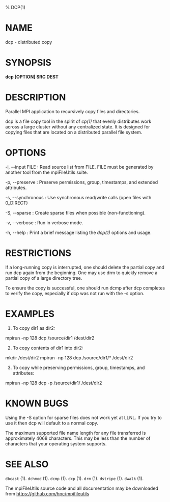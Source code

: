 % DCP(1)

# NAME

dcp - distributed copy

# SYNOPSIS

**dcp [OPTION] SRC DEST**

# DESCRIPTION

Parallel MPI application to recursively copy files and directories.

dcp is a file copy tool in the spirit of *cp(1)* that evenly distributes work
across a large cluster without any centralized state. It is designed for
copying files that are located on a distributed parallel file system.

# OPTIONS

-i, \--input FILE
:   Read source list from FILE.  FILE must be generated by another tool from the mpiFileUtils suite.

-p, \--preserve 
:   Preserve permissions, group, timestamps, and extended attributes.

-s, \--synchronous
:   Use synchronous read/write calls (open files with 0_DIRECT)

-S, \--sparse
:   Create sparse files when possible (non-functioning).

-v, \--verbose
:   Run in verbose mode.

-h, \--help
:   Print a brief message listing the *dcp(1)* options and usage.

# RESTRICTIONS

If a long-running copy is interrupted, one should delete the partial copy and run dcp again from the beginning.  One may use drm to quickly remove a partial copy of a large directory tree.

To ensure the copy is successful, one should run dcmp after dcp completes to verify the copy, especially if dcp was not run with the -s option.

# EXAMPLES

1. To copy dir1 as dir2:

mpirun -np 128 dcp /source/dir1 /dest/dir2

2. To copy contents of dir1 into dir2:

mkdir /dest/dir2
mpirun -np 128 dcp /source/dir1/* /dest/dir2

3. To copy while preserving permissions, group, timestamps, and attributes:

mpirun -np 128 dcp -p /source/dir1/ /dest/dir2

# KNOWN BUGS

Using the -S option for sparse files does not work yet at LLNL. If you try
to use it then dcp will default to a normal copy.

The maximum supported file name length for any file transferred is approximately 4068 characters.  This may be less than the number of characters that your operating system supports.

# SEE ALSO

`dbcast` (1).
`dchmod` (1).
`dcmp` (1).
`dcp` (1).
`drm` (1).
`dstripe` (1).
`dwalk` (1).

The mpiFileUtils source code and all documentation may be downloaded from
<https://github.com/hpc/mpifileutils>
